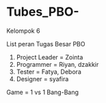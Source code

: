 # Tubes_PBO-
Kelompok 6 

List peran Tugas Besar PBO 

1. Project Leader = Zointa
2. Programmer = Riyan, dzakkir 
3. Tester = Fatya, Debora
4. Designer = syafira 

Game = 1 vs 1 Bang-Bang
